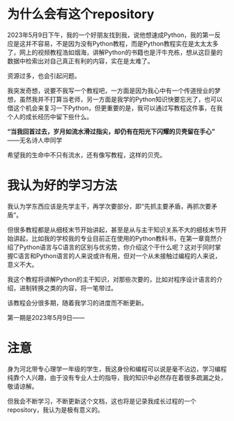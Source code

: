 
# 为什么会有这个repository

2023年5月9日下午，我的一个好朋友找到我，说他想速成Python，我的第一反应是这并不容易，不是因为没有Python教程，而是Python教程实在是太太太多了，网上的视频教程浩如烟海，讲解Python的书籍也是汗牛充栋，想从这巨量的数据中检索出对自己真正有利的内容，实在是太难了。

资源过多，也会引起问题。

我突发奇想，说要不我写一个教程吧，一方面是因为我心中有一个传道授业的梦想，虽然我并不打算当老师，另一方面是我学的Python知识快要忘光了，也可以借这个机会来复习一下Python，但更重要的是，我可以通过写教程这件事，在我个人的成长经历中留下些什么。

**“当我回首过去，岁月如流水滑过指尖，却仍有在阳光下闪耀的贝壳留在手心”**
——无名诗人申同学

希望我的生命中不只有流水，还有像写教程，这样的贝壳。

# 我认为好的学习方法

我认为学东西应该是先学主干，再学次要部分，即“先抓主要矛盾，再抓次要矛盾”。

但很多教程都是从细枝末节开始讲起，甚至是从与主干知识关系不大的细枝末节开始讲起，比如我的学校我的专业目前正在使用的Python教科书，在第一章竟然介绍了Python语言与C语言的区别与优劣势，你介绍这个干什么呢？这对于同时掌握C语言和Python语言的人来说或许有用，但对一个从未接触过编程的人来说，意义不大。

我这个教程将讲解Python的主干知识，对那些次要的，比如对程序设计语言的介绍，进制转换之类的内容，将一笔带过。


该教程会分很多期，随着我学习的进度而不断更新。

第一期是2023年5月9日——

# 注意

身为河北带专心理学一年级的学生，我这身份和编程可以说是毫不沾边，学习编程纯靠个人兴趣，由于没有专业人士的指导，我的知识中必然存在着很多疏漏之处，敬请谅解。

但我会不断学习，不断更新这个文档，这也将是记录我成长过程的一个repository，我认为是极有意义的。


